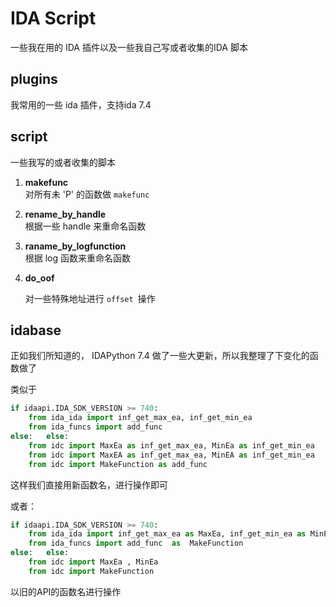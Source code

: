 # IDA Script



一些我在用的 IDA 插件以及一些我自己写或者收集的IDA 脚本

## plugins

我常用的一些 ida 插件，支持ida 7.4

## script
一些我写的或者收集的脚本
1. **makefunc**     
对所有未 'P' 的函数做 `makefunc`
2. **rename_by_handle**    
根据一些 handle 来重命名函数    
3.  **raname_by_logfunction**      
根据 log 函数来重命名函数

4. **do_oof**

   对一些特殊地址进行 `offset `操作

## idabase

正如我们所知道的， IDAPython 7.4 做了一些大更新，所以我整理了下变化的函数做了

类似于

```python
if idaapi.IDA_SDK_VERSION >= 740:
    from ida_ida import inf_get_max_ea, inf_get_min_ea	    
    from ida_funcs import add_func	    
else:	else:
    from idc import MaxEa as inf_get_max_ea, MinEa as inf_get_min_ea	    
    from idc import MaxEA as inf_get_max_ea, MinEA as inf_get_min_ea
    from idc import MakeFunction as add_func	    

```

这样我们直接用新函数名，进行操作即可

或者：

```python
if idaapi.IDA_SDK_VERSION >= 740:
    from ida_ida import inf_get_max_ea as MaxEa, inf_get_min_ea as MinEa
    from ida_funcs import add_func	as  MakeFunction
else:	else:
    from idc import MaxEa , MinEa 
    from idc import MakeFunction 
```

以旧的API的函数名进行操作
